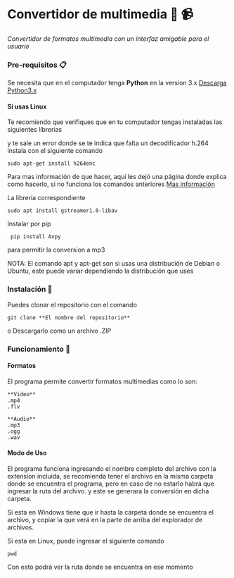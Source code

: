 # Convertidor de multimedia :musical_score: :video_camera:

_Convertidor de formatos multimedia con un interfaz amigable para el usuario_

### Pre-requisitos 📋
Se necesita que en el computador tenga **Python** en la version 3.x [Descarga Python3.x](https://www.python.org/downloads/)

#### Si usas Linux
Te recomiendo que verifiques que en tu computador tengas instaladas las siguientes líbrerias

y te sale un error donde se te indica que falta un decodificador h.264
instala con el siguiente comando
```
sudo apt-get install h264enc 
```
Para mas información de que hacer, aquí les dejó una página donde explica como hacerlo, si no funciona los comandos anteriores
[Mas información](https://ubuntu.dokry.com/12526/como-instalar-el-decodificador-h-264.html)

La libreria correspondiente
```
sudo apt install gstreamer1.0-libav
```

Instalar por pip
```
 pip install Avpy
```
para permitir la conversion a mp3

NOTA: El comando apt y apt-get son si usas una distribución de Debian o Ubuntu, este puede variar dependiendo la distribución que uses

### Instalación 🔧

Puedes clonar el repositorio con el comando 
```
git clone **El nombre del repositorio**
```
o Descargarlo como un archivo .ZIP 


### Funcionamiento :open_file_folder:
#### Formatos
El programa permite convertir formatos multimedias como lo son:
```
**Video**
.mp4
.flv

**Audio**
.mp3
.ogg
.wav
```
#### Modo de Uso
El programa funciona ingresando el nombre completo del archivo con la extension incluida, se recomienda tener el archivo en la misma carpeta donde se encuentra el programa, pero en caso de no estarlo habrá que ingresar la ruta del archivo. y este se generara la conversión en dicha carpeta.

Si esta en Windows tiene que ir hasta la carpeta donde se encuentra el archivo, y copiar la que verá en la parte de arriba del explorador de archivos.

Si esta en Linux, puede ingresar el siguiente comando
```
pwd
```
Con esto podrá ver la ruta donde se encuentra en ese momento




